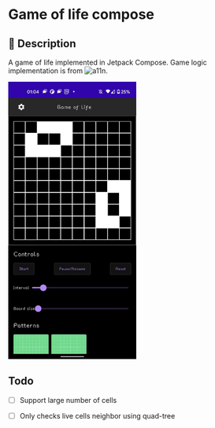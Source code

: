 # Game of life compose

## :scroll: Description
A game of life implemented in Jetpack Compose.
Game logic implementation is from ![a11n](https://github.com/a11n/kotlin-game-of-life).

<img src="/results/screenshot_1.jpg" width="260">&emsp;


## Todo
- [ ] Support large number of cells
- [ ] Only checks live cells neighbor using quad-tree 

